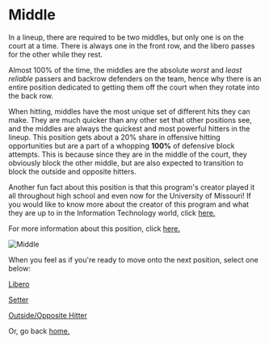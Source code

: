 # Middle

In a lineup, there are required to be two middles, but only one is on the court at a time. There is always one in the front row, and the libero passes for the other while they rest.

Almost 100% of the time, the middles are the absolute *worst* and *least reliable* passers and backrow defenders on the team, hence why there is an entire position dedicated to getting them off the court when they rotate into the back row. 

When hitting, middles have the most unique set of different hits they can make. They are much quicker than any other set that other positions see, and the middles are always the quickest and most powerful hitters in the lineup. This position gets about a 20% share in offensive hitting opportunities but are a part of a whopping **100%** of defensive block attempts. This is because since they are in the middle of the court, they obviously block the other middle, but are also expected to transition to block the outside and opposite hitters.

Another fun fact about this position is that this program's creator played it all throughout high school and even now for the University of Missouri! If you would like to know more about the creator of this program and what they are up to in the Information Technology world, click [here.](https://github.com/JakeSmith1109/Midterm-Project/blob/main/about_me.md)

For more information about this position, click [here.](https://www.liveabout.com/volleyball-positions-middle-blocker-3429245)

![Middle](https://wp.dailybruin.com/images/2018/04/web.sp_.mvb_.nbk_.IR_-640x447.jpg)

When you feel as if you're ready to move onto the next position, select one below:

[Libero](https://github.com/JakeSmith1109/Midterm-Project/blob/main/libero.md)

[Setter](https://github.com/JakeSmith1109/Midterm-Project/blob/main/setter.md)

[Outside/Opposite Hitter](https://github.com/JakeSmith1109/Midterm-Project/blob/main/outside_opposite.md)

Or, go back [home.](https://github.com/JakeSmith1109/Midterm-Project.git)
